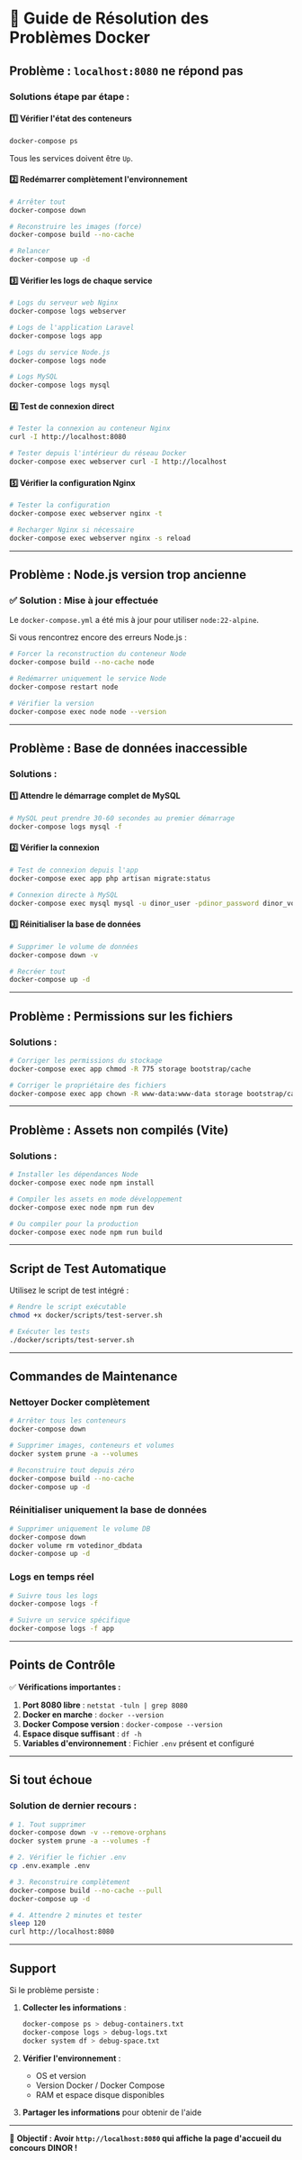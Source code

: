 # 🐛 Guide de Résolution des Problèmes Docker

## Problème : `localhost:8080` ne répond pas

### Solutions étape par étape :

#### 1️⃣ Vérifier l'état des conteneurs
```bash
docker-compose ps
```
Tous les services doivent être `Up`.

#### 2️⃣ Redémarrer complètement l'environnement
```bash
# Arrêter tout
docker-compose down

# Reconstruire les images (force)
docker-compose build --no-cache

# Relancer
docker-compose up -d
```

#### 3️⃣ Vérifier les logs de chaque service
```bash
# Logs du serveur web Nginx
docker-compose logs webserver

# Logs de l'application Laravel
docker-compose logs app

# Logs du service Node.js
docker-compose logs node

# Logs MySQL
docker-compose logs mysql
```

#### 4️⃣ Test de connexion direct
```bash
# Tester la connexion au conteneur Nginx
curl -I http://localhost:8080

# Tester depuis l'intérieur du réseau Docker
docker-compose exec webserver curl -I http://localhost
```

#### 5️⃣ Vérifier la configuration Nginx
```bash
# Tester la configuration
docker-compose exec webserver nginx -t

# Recharger Nginx si nécessaire
docker-compose exec webserver nginx -s reload
```

---

## Problème : Node.js version trop ancienne

### ✅ **Solution : Mise à jour effectuée**

Le `docker-compose.yml` a été mis à jour pour utiliser `node:22-alpine`.

Si vous rencontrez encore des erreurs Node.js :

```bash
# Forcer la reconstruction du conteneur Node
docker-compose build --no-cache node

# Redémarrer uniquement le service Node
docker-compose restart node

# Vérifier la version
docker-compose exec node node --version
```

---

## Problème : Base de données inaccessible

### Solutions :

#### 1️⃣ Attendre le démarrage complet de MySQL
```bash
# MySQL peut prendre 30-60 secondes au premier démarrage
docker-compose logs mysql -f
```

#### 2️⃣ Vérifier la connexion
```bash
# Test de connexion depuis l'app
docker-compose exec app php artisan migrate:status

# Connexion directe à MySQL
docker-compose exec mysql mysql -u dinor_user -pdinor_password dinor_vote
```

#### 3️⃣ Réinitialiser la base de données
```bash
# Supprimer le volume de données
docker-compose down -v

# Recréer tout
docker-compose up -d
```

---

## Problème : Permissions sur les fichiers

### Solutions :

```bash
# Corriger les permissions du stockage
docker-compose exec app chmod -R 775 storage bootstrap/cache

# Corriger le propriétaire des fichiers
docker-compose exec app chown -R www-data:www-data storage bootstrap/cache public/storage
```

---

## Problème : Assets non compilés (Vite)

### Solutions :

```bash
# Installer les dépendances Node
docker-compose exec node npm install

# Compiler les assets en mode développement
docker-compose exec node npm run dev

# Ou compiler pour la production
docker-compose exec node npm run build
```

---

## Script de Test Automatique

Utilisez le script de test intégré :

```bash
# Rendre le script exécutable
chmod +x docker/scripts/test-server.sh

# Exécuter les tests
./docker/scripts/test-server.sh
```

---

## Commandes de Maintenance

### Nettoyer Docker complètement
```bash
# Arrêter tous les conteneurs
docker-compose down

# Supprimer images, conteneurs et volumes
docker system prune -a --volumes

# Reconstruire tout depuis zéro
docker-compose build --no-cache
docker-compose up -d
```

### Réinitialiser uniquement la base de données
```bash
# Supprimer uniquement le volume DB
docker-compose down
docker volume rm votedinor_dbdata
docker-compose up -d
```

### Logs en temps réel
```bash
# Suivre tous les logs
docker-compose logs -f

# Suivre un service spécifique
docker-compose logs -f app
```

---

## Points de Contrôle

✅ **Vérifications importantes :**

1. **Port 8080 libre** : `netstat -tuln | grep 8080`
2. **Docker en marche** : `docker --version`
3. **Docker Compose version** : `docker-compose --version`
4. **Espace disque suffisant** : `df -h`
5. **Variables d'environnement** : Fichier `.env` présent et configuré

---

## Si tout échoue

### Solution de dernier recours :

```bash
# 1. Tout supprimer
docker-compose down -v --remove-orphans
docker system prune -a --volumes -f

# 2. Vérifier le fichier .env
cp .env.example .env

# 3. Reconstruire complètement
docker-compose build --no-cache --pull
docker-compose up -d

# 4. Attendre 2 minutes et tester
sleep 120
curl http://localhost:8080
```

---

## Support

Si le problème persiste :

1. **Collecter les informations** :
   ```bash
   docker-compose ps > debug-containers.txt
   docker-compose logs > debug-logs.txt
   docker system df > debug-space.txt
   ```

2. **Vérifier l'environnement** :
   - OS et version
   - Version Docker / Docker Compose
   - RAM et espace disque disponibles

3. **Partager les informations** pour obtenir de l'aide

---

🎯 **Objectif : Avoir `http://localhost:8080` qui affiche la page d'accueil du concours DINOR !**